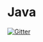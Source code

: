 # Java

[![Gitter](https://badges.gitter.im/Join%20Chat.svg)](https://gitter.im/ningchica/Java?utm_source=badge&utm_medium=badge&utm_campaign=pr-badge&utm_content=badge)